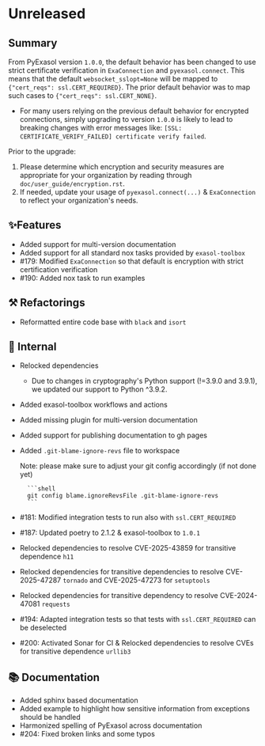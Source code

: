 # Unreleased

## Summary

From PyExasol version ``1.0.0``, the default behavior has been changed to use strict
certificate verification in ``ExaConnection`` and ``pyexasol.connect``. This means that
the default ``websocket_sslopt=None`` will be mapped to
``{"cert_reqs": ssl.CERT_REQUIRED}``. The prior default behavior was to map such cases
to ``{"cert_reqs": ssl.CERT_NONE}``.

* For many users relying on the previous default behavior for encrypted connections,
simply upgrading to version ``1.0.0`` is likely to lead to breaking changes with error
messages like: ``[SSL: CERTIFICATE_VERIFY_FAILED] certificate verify failed``.

Prior to the upgrade:
1. Please determine which encryption and security measures are appropriate for your
organization by reading through ``doc/user_guide/encryption.rst``.
2. If needed, update your usage of ``pyexasol.connect(...)`` & ``ExaConnection`` to
reflect your organization's needs.

## ✨Features

* Added support for multi-version documentation
* Added support for all standard nox tasks provided by `exasol-toolbox`
* #179: Modified `ExaConnection` so that default is encryption with strict certification verification
* #190: Added nox task to run examples

## ⚒️ Refactorings

* Reformatted entire code base with `black` and `isort`

## 🔩 Internal

* Relocked dependencies
  * Due to changes in cryptography's Python support (!=3.9.0 and 3.9.1), we updated our support to Python ^3.9.2.
* Added exasol-toolbox workflows and actions
* Added missing plugin for multi-version documentation
* Added support for publishing documentation to gh pages
* Added `.git-blame-ignore-revs` file to workspace

    Note: please make sure to adjust your git config accordingly (if not done yet)

        ```shell
        git config blame.ignoreRevsFile .git-blame-ignore-revs
        ```
* #181: Modified integration tests to run also with `ssl.CERT_REQUIRED`
* #187: Updated poetry to 2.1.2 & exasol-toolbox to `1.0.1`
* Relocked dependencies to resolve CVE-2025-43859 for transitive dependence `h11`
* Relocked dependencies for transitive dependencies to resolve CVE-2025-47287 `tornado` and CVE-2025-47273 for `setuptools`
* Relocked dependencies for transitive dependency to resolve CVE-2024-47081  `requests`
* #194: Adapted integration tests so that tests with `ssl.CERT_REQUIRED` can be deselected
* #200: Activated Sonar for CI & Relocked dependencies to resolve CVEs for transitive dependence `urllib3`

## 📚 Documentation

* Added sphinx based documentation
* Added example to highlight how sensitive information from exceptions should be handled
* Harmonized spelling of PyExasol across documentation
* #204: Fixed broken links and some typos
